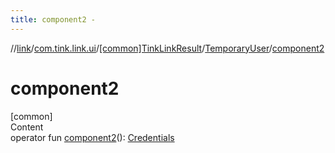 ```yaml
---
title: component2 -
---
```

//[link](../../../index.md)/[com.tink.link.ui](../../index.md)/[[common]TinkLinkResult](../index.md)/[TemporaryUser](index.md)/[component2](component2.md)



# component2  
[common]  
Content  
operator fun [component2](component2.md)(): [Credentials](../../../com.tink.model.credentials/[common]-credentials/index.md)  



